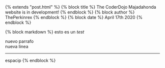 {% extends "post.html" %}
{% block title %} The CoderDojo Majadahonda website is in development! {% endblock %}
{% block author %} ThePerkinrex {% endblock %}
{% block date %} April 17th 2020 {% endblock %}

{% block markdown %}
esto es un *test*

nuevo parrafo  
nueva linea

***

espacip
{% endblock %}
